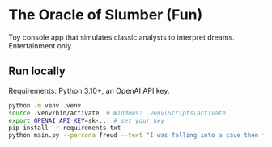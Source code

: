 # The Oracle of Slumber (Fun)

Toy console app that simulates classic analysts to interpret dreams. Entertainment only.

## Run locally

Requirements: Python 3.10+, an OpenAI API key.

```bash
python -m venv .venv
source .venv/bin/activate  # Windows: .venv\Scripts\activate
export OPENAI_API_KEY=sk-... # set your key
pip install -r requirements.txt
python main.py --persona freud --text "I was falling into a cave then flying over the ocean"

